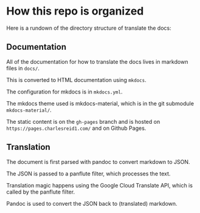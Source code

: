 # How this repo is organized

Here is a rundown of the directory structure
of translate the docs:

## Documentation

All of the documentation for how to translate the docs 
lives in markdown files in `docs/`.

This is converted to HTML documentation using `mkdocs`.

The configuration for mkdocs is in `mkdocs.yml`.

The mkdocs theme used is mkdocs-material, which is in the 
git submodule `mkdocs-material/`.

The static content is on the `gh-pages` branch and is hosted
on `https://pages.charlesreid1.com/` and on Github Pages.

## Translation

The document is first parsed with pandoc to convert markdown
to JSON.

The JSON is passed to a panflute filter, which processes the text.

Translation magic happens using the Google Cloud Translate API,
which is called by the panflute filter.

Pandoc is used to convert the JSON back to (translated) markdown.

